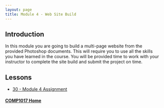 ```yaml
---
layout: page
title: Module 4 - Web Site Build
---
```

## Introduction
In this module you are going to build a multi-page website from the provided Photoshop documents. This will require you to use all the skills you have learned in the course. You will be provided time to work with your instructor to complete the site build and submit the project on time.

## Lessons
* [30 - Module 4 Assignment](30-module4-assignment/)

#### [COMP1017 Home](../)